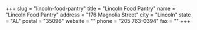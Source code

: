 +++
slug = "lincoln-food-pantry"
title = "Lincoln Food Pantry"
name = "Lincoln Food Pantry"
address = "176 Magnolia Street"
city = "Lincoln"
state = "AL"
postal = "35096"
website = ""
phone = "205 763-0394"
fax = ""
+++
